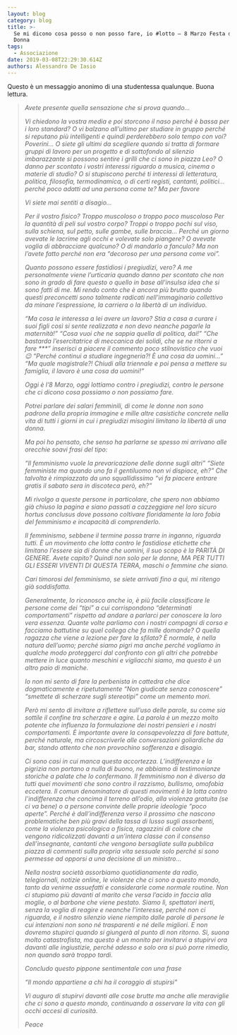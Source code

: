 ```yaml
---
layout: blog
category: blog
title: >-
  Se mi dicono cosa posso o non posso fare, io #lotto – 8 Marzo Festa della
  Donna
tags:
  - Associazione
date: 2019-03-08T22:29:30.614Z
authors: Alessandro De Iasio
---
```


Questo è un messaggio anonimo di una studentessa qualunque. Buona lettura.

> _Avete presente quella sensazione che si prova quando…_
> 
> _Vi chiedono la vostra media e poi storcono il naso perché è bassa per i loro standard?_
> _O vi balzano all’ultimo per studiare in gruppo perché si reputano più intelligenti e quindi perderebbero solo tempo con voi? Poverini…_
> _O siete gli ultimi da scegliere quando si tratta di formare gruppi di lavoro per un progetto e di sottofondo al silenzio imbarazzante si
> possono sentire i grilli che ci sono in piazza Leo?_
> _O danno per scontato i vostri interessi riguardo a musica, cinema o materie di studio?_
> _O si stupiscono perché ti interessi di letteratura, politica, filosofia, termodinamica, o di certi registi, cantanti, politici…
> perché poco adatti ad una persona come te? Ma per favore_
> 
> _Vi siete mai sentiti a disagio…_
> 
> _Per il vostro fisico? Troppo muscoloso o troppo poco muscoloso_
> _Per la quantità di peli sul vostro corpo? Troppi o troppo pochi sul viso, sulla schiena, sul petto, sulle gambe, sulle braccia…_
> _Perché un giorno avevate le lacrime agli occhi e volevate solo piangere? O avevate voglia di abbracciare qualcuno? O di mandarlo a
> fanculo? Ma non l’avete fatto perché non era “decoroso per una persona
> come voi”._
> 
> _Quanto possono essere fastidiosi i pregiudizi, vero? A me personalmente viene l’urticaria quando danno per scontato che non sono
> in grado di fare questo o quello in base all’insulsa idea che si sono
> fatti di me. Mi rendo conto che è ancora più brutto quando questi
> preconcetti sono talmente radicati nell’immaginario collettivo da
> minare l’espressione, la carriera o la libertà di un individuo._
> 
> _“Ma cosa le interessa a lei avere un lavoro? Stia a casa a curare i suoi figli così si sente realizzata e non devo neanche pagarle la
> maternità!”_
> _“Cosa vuoi che ne sappia quella di politica, dai!”_
> _“Che bastarda l’esercitatrice di meccanica dei solidi, che se ne ritorni a fare ***” inserisci a piacere il commento poco stilnovistico
> che vuoi 😉_
> _“Perché continui a studiare ingegneria?! È una cosa da uomini…”_
> _“Ma quale magistrale?! Chiudi alla triennale e poi pensa a mettere su famiglia, il lavoro è una cosa da uomini!”_
> 
> _Oggi è l’8 Marzo, oggi lottiamo contro i pregiudizi, contro le persone che ci dicono cosa possiamo o non possiamo fare._
> 
> _Potrei parlare dei salari femminili, di come le donne non sono padrone della propria immagine e mille altre casistiche concrete nella
> vita di tutti i giorni in cui i pregiudizi misogini limitano la
> libertà di una donna._
> 
> _Ma poi ho pensato, che senso ha parlarne se spesso mi arrivano alle orecchie soavi frasi del tipo:_
> 
> _“Il femminismo vuole la prevaricazione delle donne sugli altri”_
> _“Siete femministe ma quando uno fa il gentiluomo non vi dispiace, eh?”_
> _Che talvolta è rimpiazzato da uno squallidissimo_
> _“vi fa piacere entrare gratis il sabato sera in discoteca però, eh?”_
> 
> _Mi rivolgo a queste persone in particolare, che spero non abbiamo già chiuso la pagina e siano passati a cazzeggiare nel loro sicuro hortus
> conclusus dove possono coltivare floridamente la loro fobia del
> femminismo e incapacità di comprenderlo._
> 
> _Il femminismo, sebbene il termine possa trarre in inganno, riguarda tutti. È un movimento che lotta contro le fastidiose etichette che
> limitano l’essere sia di donne che uomini, il suo scopo è la PARITÀ DI
> GENERE. Avete capito? Quindi non solo per le donne, MA PER TUTTI GLI
> ESSERI VIVENTI DI QUESTA TERRA, maschi o femmine che siano._
> 
> _Cari timorosi del femminismo, se siete arrivati fino a qui, mi ritengo già soddisfatta._
> 
> _Generalmente, lo riconosco anche io, è più facile classificare le persone come dei “tipi” a cui corrispondono “determinati
> comportamenti” rispetto ad andare a parlarci per conoscere la loro
> vera essenza. Quante volte parliamo con i nostri compagni di corso e
> facciamo battutine su quel collega che fa mille domande? O quella
> ragazza che viene a lezione per fare la sfilata? È normale, è nella
> natura dell’uomo; perché siamo pigri ma anche perché vogliamo in
> qualche modo proteggerci dal confronto con gli altri che potrebbe
> mettere in luce quanto meschini e vigliacchi siamo, ma questo è un
> altro paio di maniche._
> 
> _Io non mi sento di fare la perbenista in cattedra che dice dogmaticamente e ripetutamente “Non giudicate senza conoscere”
> “smettete di scherzare sugli stereotipi” come un memento mori._
> 
> _Però mi sento di invitare a riflettere sull’uso delle parole, su come sia sottile il confine tra scherzare e agire. La parola è un mezzo
> molto potente che influenza la formulazione dei nostri pensieri e i
> nostri comportamenti. È importante avere la consapevolezza di fare
> battute, perché naturale, ma circoscriverle alle conversazioni
> goliardiche da bar, stando attento che non provochino sofferenza e
> disagio._
> 
> _Ci sono casi in cui manca questa accortezza. L’indifferenza e la pigrizia non portano a nulla di buono, ne abbiamo di testimonianze
> storiche a palate che lo confermano. Il femminismo non è diverso da
> tutti quei movimenti che sono contro il razzismo, bullismo, omofobia
> eccetera. Il comun denominatore di questi movimenti è la lotta contro
> l’indifferenza che concima il terreno all’odio, alla violenza gratuita
> (se ci va bene) o a persone convinte delle proprie ideologie “poco
> aperte”. Perché è dall’indifferenza verso il prossimo che nascono
> problematiche ben più gravi della tassa di lusso sugli assorbenti,
> come la violenza psicologica o fisica, ragazzini di colore che vengono
> ridicolizzati davanti a un’intera classe con il consenso
> dell’insegnante, cantanti che vengono bersagliate sulla pubblica
> piazza di commenti sulla propria vita sessuale solo perché si sono
> permesse ad opporsi a una decisione di un ministro…_
> 
> _Nella nostra società assorbiamo quotidianamente da radio, telegiornali, notizie online, le violenze che ci sono a questo mondo,
> tanto da venirne assuefatti e considerarle come normale routine. Non
> ci stupiamo più davanti al marito che versa l’acido in faccia alla
> moglie, o al barbone che viene pestato. Siamo lì, spettatori inerti,
> senza la voglia di reagire e neanche l’interesse, perché non ci
> riguarda, e il nostro silenzio viene riempito dalle parole di persone
> le cui intenzioni non sono né trasparenti e né delle migliori. E non
> dovremo stupirci quando si giungerà al punto di non ritorno. Sì, suona
> molto catastrofista, ma questo è un monito per invitarvi a stupirvi
> ora davanti alle ingiustizie, perché adesso e solo ora si può porre
> rimedio, non quando sarà troppo tardi._
> 
> _Concludo questo pippone sentimentale con una frase_
> 
> _“Il mondo appartiene a chi ha il coraggio di stupirsi”_
> 
> _Vi auguro di stupirvi davanti alle cose brutte ma anche alle meraviglie che ci sono a questo mondo, continuando a osservare la vita
> con gli occhi accesi di curiosità._
> 
> _Peace_
